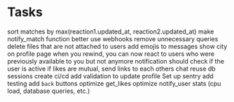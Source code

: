 # Tasks

sort matches by max(reaction1.updated_at, reaction2.updated_at)
make notify_match function better
use webhooks
remove unnecessary queries
delete files that are not attached to users
add emojis to messages
show city on profile page
when you rewind, you can now react to users who were previously available to you but not anymore
notification should check if the user is active
if likes are mutual, send links to each others chat
reuse db sessions
create ci/cd
add validation to update profile
Set up sentry
add testing
add `back` buttons
optimize get_likes
optimize notify_user
stats (cpu load, database queries, etc.)